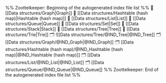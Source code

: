 %% Zoottelkeeper: Beginning of the autogenerated index file list  %%
📄 [[Data structures/Graph|Graph]]
📄 [[Data structures/Hashtable (hash map)|Hashtable (hash map)]]
📄 [[Data structures/List|List]]
📄 [[Data structures/Queue|Queue]]
📄 [[Data structures/Set|Set]]
📄 [[Data structures/Stack|Stack]]
📄 [[Data structures/Tree|Tree]]
📄 [[Data structures/Trie|Trie]]
🗂️ ![[Data structures/Tree/@IND_Tree|@IND_Tree]]
🗂️ [[Data structures/Graph/@IND_Graph|@IND_Graph]]
🗂️ [[Data structures/Hashtable (hash map)/@IND_Hashtable (hash map)|@IND_Hashtable (hash map)]]
🗂️ [[Data structures/List/@IND_List|@IND_List]]
🗂️ [[Data structures/Queue/@IND_Queue|@IND_Queue]]
%% Zoottelkeeper: End of the autogenerated index file list  %%
